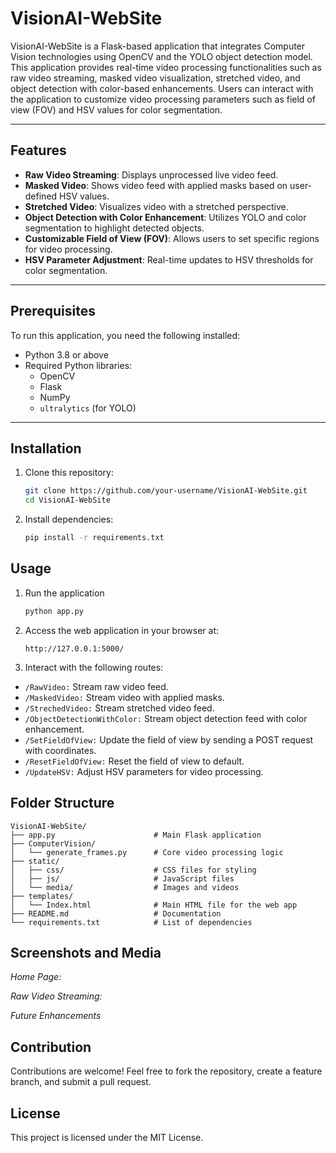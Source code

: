# VisionAI-WebSite

VisionAI-WebSite is a Flask-based application that integrates Computer Vision technologies using OpenCV and the YOLO object detection model. This application provides real-time video processing functionalities such as raw video streaming, masked video visualization, stretched video, and object detection with color-based enhancements. Users can interact with the application to customize video processing parameters such as field of view (FOV) and HSV values for color segmentation.

---

## Features

- **Raw Video Streaming**: Displays unprocessed live video feed.
- **Masked Video**: Shows video feed with applied masks based on user-defined HSV values.
- **Stretched Video**: Visualizes video with a stretched perspective.
- **Object Detection with Color Enhancement**: Utilizes YOLO and color segmentation to highlight detected objects.
- **Customizable Field of View (FOV)**: Allows users to set specific regions for video processing.
- **HSV Parameter Adjustment**: Real-time updates to HSV thresholds for color segmentation.

---

## Prerequisites

To run this application, you need the following installed:

- Python 3.8 or above
- Required Python libraries:
  - OpenCV
  - Flask
  - NumPy
  - `ultralytics` (for YOLO)

---

## Installation

1. Clone this repository:
   ```bash
   git clone https://github.com/your-username/VisionAI-WebSite.git
   cd VisionAI-WebSite
2. Install dependencies:
   ```bash
   pip install -r requirements.txt

## Usage
1. Run the application
   ```bash
   python app.py
2. Access the web application in your browser at:
   ```auduino
   http://127.0.0.1:5000/
3. Interact with the following routes:
- `/RawVideo:` Stream raw video feed.
- `/MaskedVideo:` Stream video with applied masks.
- `/StrechedVideo:` Stream stretched video feed.
- `/ObjectDetectionWithColor:` Stream object detection feed with color enhancement.
- `/SetFieldOfView:` Update the field of view by sending a POST request with coordinates.
- `/ResetFieldOfView:` Reset the field of view to default.
- `/UpdateHSV:` Adjust HSV parameters for video processing.

## Folder Structure

```plaintext
VisionAI-WebSite/
├── app.py                      # Main Flask application
├── ComputerVision/
│   └── generate_frames.py      # Core video processing logic
├── static/
│   ├── css/                    # CSS files for styling
│   ├── js/                     # JavaScript files
│   └── media/                  # Images and videos
├── templates/
│   └── Index.html              # Main HTML file for the web app
├── README.md                   # Documentation
└── requirements.txt            # List of dependencies
```

## Screenshots and Media

*Home Page:*

*Raw Video Streaming:*

*Future Enhancements*

## Contribution
Contributions are welcome! Feel free to fork the repository, create a feature branch, and submit a pull request.

## License
This project is licensed under the MIT License.
